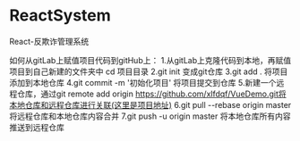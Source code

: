 # ReactSystem
React-反欺诈管理系统

如何从gitLab上赋值项目代码到gitHub上：
1.从gitLab上克隆代码到本地，再赋值项目到自己新建的文件夹中
cd 项目目录
2.git init 变成git仓库
3.git add . 将项目添加到本地仓库
4.git commit -m '初始化项目' 将项目提交到仓库
5.新建一个远程仓库，通过git remote add origin https://github.com/xlfdqf/VueDemo.git将本地仓库和远程仓库进行关联(这里是项目地址)
6.git pull --rebase origin master 将远程仓库和本地仓库内容合并 7.git push -u origin master 将本地仓库所有内容推送到远程仓库
